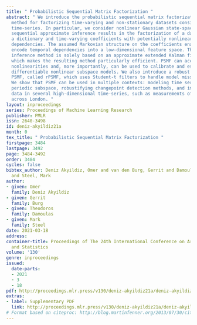 ```yaml
---
title: " Probabilistic Sequential Matrix Factorization "
abstract: " We introduce the probabilistic sequential matrix factorization (PSMF)
  method for factorizing time-varying and non-stationary datasets consisting of high-dimensional
  time-series. In particular, we consider nonlinear Gaussian state-space models where
  sequential approximate inference results in the factorization of a data matrix into
  a dictionary and time-varying coefficients with potentially nonlinear Markovian
  dependencies. The assumed Markovian structure on the coefficients enables us to
  encode temporal dependencies into a low-dimensional feature space. The proposed
  inference method is solely based on an approximate extended Kalman filtering scheme,
  which makes the resulting method particularly efficient. PSMF can account for temporal
  nonlinearities and, more importantly, can be used to calibrate and estimate generic
  differentiable nonlinear subspace models. We also introduce a robust version of
  PSMF, called rPSMF, which uses Student-t filters to handle model misspecification.
  We show that PSMF can be used in multiple contexts: modeling time series with a
  periodic subspace, robustifying changepoint detection methods, and imputing missing
  data in several high-dimensional time-series, such as measurements of pollutants
  across London. "
layout: inproceedings
series: Proceedings of Machine Learning Research
publisher: PMLR
issn: 2640-3498
id: deniz-akyildiz21a
month: 0
tex_title: " Probabilistic Sequential Matrix Factorization "
firstpage: 3484
lastpage: 3492
page: 3484-3492
order: 3484
cycles: false
bibtex_author: Deniz Akyildiz, Omer and van den Burg, Gerrit and Damoulas, Theodoros
  and Steel, Mark
author:
- given: Omer
  family: Deniz Akyildiz
- given: Gerrit
  family: Burg
- given: Theodoros
  family: Damoulas
- given: Mark
  family: Steel
date: 2021-03-18
address: 
container-title: Proceedings of The 24th International Conference on Artificial Intelligence
  and Statistics
volume: '130'
genre: inproceedings
issued:
  date-parts:
  - 2021
  - 3
  - 18
pdf: http://proceedings.mlr.press/v130/deniz-akyildiz21a/deniz-akyildiz21a.pdf
extras:
- label: Supplementary PDF
  link: http://proceedings.mlr.press/v130/deniz-akyildiz21a/deniz-akyildiz21a-supp.pdf
# Format based on citeproc: http://blog.martinfenner.org/2013/07/30/citeproc-yaml-for-bibliographies/
---
```

